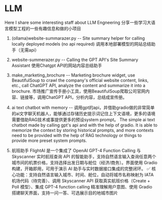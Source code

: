 # LLM
Here I share some interesting staff about LLM Engneering 分享一些学习大语言模型工程的一些有趣信息和做的小项目

1. (ollama)website-summarazer.py -- Site summary helper for calling locally deployed models (no api required) 调用本地部署模型的网站总结助手（无需api）

2. website-summerazer.py -- Calling the GPT API's Site Summary Assistant 使用Chatgpt API的网站内容总结助手

3. make_marketing_brochure -- Marketing brochure widget, use BeautifulSoup to crawl the company's official website content, links, etc., call ChatGPT API, analyze the content and summarize it into a brochure. 市场推广宣传手册小工具，使用BeautifulSoup爬取公司官网内容、链接等，调用ChatGPT API，分析内容，总结成宣传册。

4. ai text chatbot with memory -- 调用gpt的api，并借助gradio做的非常简单的ai文字聊天机器人，能够通过存储历史提示词记住上下文语境，更多的语境需要借助RAG技术或事提供更多的预设system prompt。
The simple ai text chatbot made by calling gpt's api and with the help of gradio. It is able to memorize the context by storing historical prompts, and more contexts need to be provided with the help of RAG technology or things to provide more preset system prompts.

5. 航班助手 FlightAI 是一个集成了 OpenAI GPT-4 Function Calling 与 Skyscanner 实时航班查询 API 的智能助手，支持自然语言输入查询任意两个城市间的机票价格，支持选择出发日期与舱位（经济/商务）。界面使用 Gradio 构建，开箱即用，可用于演示 AI 助手与实时数据接口集成的完整闭环。 ✅ 核心功能：支持自然语言输入城市、时间、舱位，自动将城市名称映射为 IATA 机场代码（待完善）、调用 Skyscanner API 获取真实航班价格（Create + Poll 模型）、集成 GPT-4 function calling 精准理解用户意图、使用 Gradio 搭建聊天界面，支持一问一答、可选展示目的地城市图片
